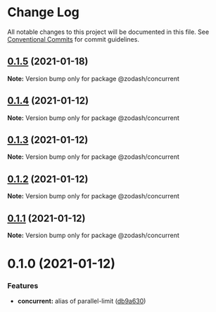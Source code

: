 # Change Log

All notable changes to this project will be documented in this file.
See [Conventional Commits](https://conventionalcommits.org) for commit guidelines.

## [0.1.5](https://github.com/zcorky/zodash/compare/@zodash/concurrent@0.1.4...@zodash/concurrent@0.1.5) (2021-01-18)

**Note:** Version bump only for package @zodash/concurrent





## [0.1.4](https://github.com/zcorky/zodash/compare/@zodash/concurrent@0.1.3...@zodash/concurrent@0.1.4) (2021-01-12)

**Note:** Version bump only for package @zodash/concurrent





## [0.1.3](https://github.com/zcorky/zodash/compare/@zodash/concurrent@0.1.2...@zodash/concurrent@0.1.3) (2021-01-12)

**Note:** Version bump only for package @zodash/concurrent





## [0.1.2](https://github.com/zcorky/zodash/compare/@zodash/concurrent@0.1.1...@zodash/concurrent@0.1.2) (2021-01-12)

**Note:** Version bump only for package @zodash/concurrent





## [0.1.1](https://github.com/zcorky/zodash/compare/@zodash/concurrent@0.1.0...@zodash/concurrent@0.1.1) (2021-01-12)

**Note:** Version bump only for package @zodash/concurrent





# 0.1.0 (2021-01-12)


### Features

* **concurrent:** alias of parallel-limit ([db9a630](https://github.com/zcorky/zodash/commit/db9a63046318e399677e011a411b41716619eb32))
